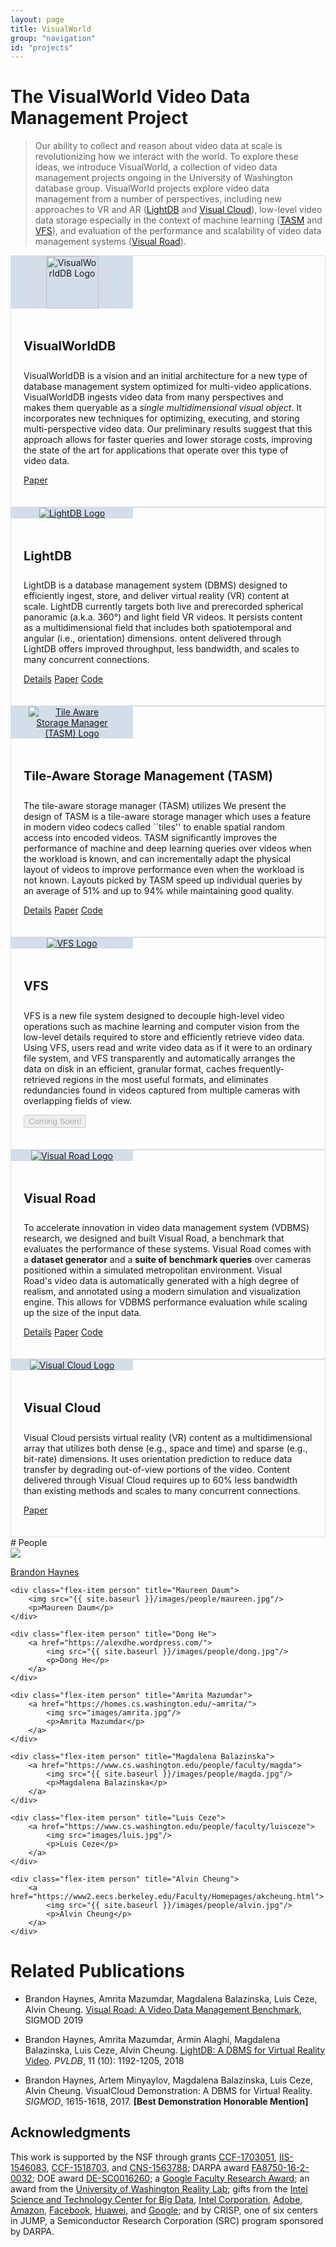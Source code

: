```yaml
---
layout: page
title: VisualWorld
group: "navigation"
id: "projects"
---
```


<link href="https://maxcdn.bootstrapcdn.com/bootstrap/3.3.6/css/bootstrap.min.css" rel="stylesheet">

# The VisualWorld Video Data Management Project

<blockquote>
Our ability to collect and reason about video data at
scale is revolutionizing how we interact with the world.
To explore these ideas, we introduce 
VisualWorld, a collection of video data management projects ongoing in the University of Washington database group.
VisualWorld projects explore video data management from a number of perspectives, including new approaches to VR and AR (<a href="#lightdb">LightDB</a> and <a href="#visualcloud">Visual Cloud</a>), low-level video data storage especially in the context of machine learning (<a href="#tasm">TASM</a> and <a href="#vfs">VFS</a>), and evaluation of the performance and scalability of video data management systems (<a href="#visualroad">Visual Road</a>).
</blockquote>

<style type="text/css">
	.media {
		border: 1px solid rgba(0,0,0,.125);
	}
	.media-left {
		background: rgb(211, 222, 234);
		vertical-align: middle;
		padding-left: 10px;
		padding-right: 10px;
		width: 175px;
		min-width: 175px;
		max-width: 175px;
		text-align: center;
	}

	.media-left img {
		max-width: 10em;
	}

	.media-body {
		padding: 20px;
	}

	.media-heading {
		font-size: 20px;
		font-weight: 750;
		line-height: 1.2;
	}
</style>

<a id="visualworlddb" />
<div class="media">
  <div class="media-left">
    <a href="#">
      <img src="../../images/projects/visualworlddb.png" class="card-img" alt="VisualWorldDB Logo" style="width: 6em" />
    </a>
  </div>
  <div class="media-body">
    <h4 class="media-heading">VisualWorldDB</h4>
	<p>
		VisualWorldDB is a vision
		and an initial architecture for a new type of database
		management system optimized for multi-video applications.
		VisualWorldDB ingests video data from many perspectives
		and makes them queryable as a <em>single multidimensional
		visual object</em>. It incorporates new techniques for optimizing,
		executing, and storing multi-perspective video data. Our
		preliminary results suggest that this approach allows for faster
		queries and lower storage costs, improving the state of the art
		for applications that operate over this type of video data.
	</p>
	<p>
		<a class="btn btn-success" href="/projects/visualworlddb/visualworld-crc.pdf" role="button">Paper</a>
	</p>
  </div>
</div>

<a id="lightdb" />
<div class="media">
  <div class="media-left">
    <a href="#">
      <img src="../../images/projects/lightdb.png" class="card-img" alt="LightDB Logo" />
    </a>
  </div>
  <div class="media-body">
    <h4 class="media-heading">LightDB</h4>
		<p>
			LightDB is a database management system (DBMS) designed to efficiently ingest, store, and deliver virtual reality (VR) content at scale. LightDB currently targets both live and prerecorded spherical panoramic (a.k.a. 360°) and light field VR videos. It persists content as a multidimensional field that includes both spatiotemporal and angular (i.e., orientation) dimensions. ontent delivered through LightDB offers improved throughput, less bandwidth, and scales to many concurrent connections.
		</p>
		<p>
			<a class="btn btn-primary" href="/projects/lightdb" role="button">Details</a>
			<a class="btn btn-success" href="/projects/lightdb/p1144-haynes.pdf" role="button">Paper</a>
			<a class="btn btn-success" href="https://github.com/uwdb/lightdb" role="button">Code</a>
		</p>
  </div>
</div>

<a id="tasm" />
<div class="media">
  <div class="media-left">
    <a href="#">
      <img src="../../images/projects/tasm.png" class="card-img" alt="Tile Aware Storage Manager (TASM) Logo" />
    </a>
  </div>
  <div class="media-body">
    <h4 class="media-heading">Tile-Aware Storage Management (TASM)</h4>
		<p>
			The tile-aware storage manager (TASM) utilizes  We present the design of TASM is a tile-aware storage
			manager which uses a feature in modern video
			codecs called ``tiles'' to enable spatial random access into encoded
			videos.  TASM significantly improves the performance of machine and deep learning queries
			over videos when the workload is known, and can
			incrementally adapt the physical layout of videos to improve
			performance even when the workload is not known. Layouts picked
			by TASM speed up individual queries by an average of 51% and up
			to 94% while maintaining good quality.
		</p>
		<p>
			<a class="btn btn-primary" href="#" role="button">Details</a>
			<a class="btn btn-success" href="#" role="button">Paper</a>
			<a class="btn btn-success" href="#" role="button">Code</a>
		</p>
  </div>
</div>

<a id="vfs" />
<div class="media">
  <div class="media-left">
    <a href="#">
      <img src="../../images/projects/vfs.png" class="card-img" alt="VFS Logo" />
    </a>
  </div>
  <div class="media-body">
    <h4 class="media-heading">VFS</h4>
	    <p>
			VFS is a new file system designed to
			decouple high-level video operations such as machine
			learning and computer vision from the low-level details
			required to store and efficiently retrieve video data. Using
			VFS, users read and write video data as if it were to
			an ordinary file system, and VFS transparently and
			automatically arranges the data on disk in an efficient,
			granular format, caches frequently-retrieved regions in
			the most useful formats, and eliminates redundancies
			found in videos captured from multiple cameras with
			overlapping fields of view.
		</p>
		<p>
			<button type="button" class="btn btn-primary" disabled="disabled">Coming Soon!</button>
		</p>
  </div>
</div>

<a id="visualroad" />
<div class="media">
  <div class="media-left">
    <a href="#">
      <img src="../../images/projects/visualroad.png" class="card-img" alt="Visual Road Logo" />
    </a>
  </div>
  <div class="media-body">
    <h4 class="media-heading">Visual Road</h4>
	    <p>
			To accelerate innovation in video data management system (VDBMS) research, we designed and built Visual Road, a benchmark that evaluates the
			performance of these systems. Visual Road comes with a
			<strong>dataset generator</strong> and a <strong>suite of benchmark queries</strong> over cameras positioned
			within a simulated metropolitan environment. Visual Road's
			video data is automatically generated with a high degree
			of realism, and annotated using a modern simulation and
			visualization engine. This allows for VDBMS performance
			evaluation while scaling up the size of the input data.
		</p>
		<p>
			<a class="btn btn-primary" href="/projects/visualroad" role="button">Details</a>
			<a class="btn btn-success" href="/projects/visualroad/p300-haynes.pdf" role="button">Paper</a>
			<a class="btn btn-success" href="https://github.com/uwdb/visualroad" role="button">Code</a>
		</p>
  </div>
</div>

<a id="visualcloud" />
<div class="media">
  <div class="media-left">
    <a href="#">
      <img src="../../images/projects/visualcloud.png" class="card-img" alt="Visual Cloud Logo" />
    </a>
  </div>
  <div class="media-body">
    <h4 class="media-heading">Visual Cloud</h4>
		<p>
			Visual Cloud persists virtual reality (VR) content
			as a multidimensional array that utilizes both dense (e.g., space and
			time) and sparse (e.g., bit-rate) dimensions. It uses orientation
			prediction to reduce data transfer by degrading out-of-view
			portions of the video. Content delivered through Visual Cloud requires
			up to 60% less bandwidth than existing methods and scales
			to many concurrent connections.
		</p>
		<p>
			<a class="btn btn-success" href="/projects/lightdb/haynes-sigmod17-demo.pdf" role="button">Paper</a>
		</p>
  </div>
</div>


<div id="people"></div>
# People

<div class="flex-container people image-container">
	<div class="flex-item person" title="Brandon Haynes">
		<a href="https://homes.cs.washington.edu/~bhaynes">
			<img src="{{ site.baseurl }}/images/people/brandonH.jpg"/>
			<p>Brandon Haynes</p>
		</a>
	</div>

	<div class="flex-item person" title="Maureen Daum">
		<img src="{{ site.baseurl }}/images/people/maureen.jpg"/>
		<p>Maureen Daum</p>
	</div>

	<div class="flex-item person" title="Dong He">
		<a href="https://alexdhe.wordpress.com/">
			<img src="{{ site.baseurl }}/images/people/dong.jpg"/>
			<p>Dong He</p>
		</a>
	</div>

	<div class="flex-item person" title="Amrita Mazumdar">
		<a href="https://homes.cs.washington.edu/~amrita/">
			<img src="images/amrita.jpg"/>
			<p>Amrita Mazumdar</p>
		</a>
	</div>

	<div class="flex-item person" title="Magdalena Balazinska">
		<a href="https://www.cs.washington.edu/people/faculty/magda">
			<img src="{{ site.baseurl }}/images/people/magda.jpg"/>
			<p>Magdalena Balazinska</p>
		</a>
	</div>

	<div class="flex-item person" title="Luis Ceze">
		<a href="https://www.cs.washington.edu/people/faculty/luisceze">
			<img src="images/luis.jpg"/>
			<p>Luis Ceze</p>
		</a>
	</div>

	<div class="flex-item person" title="Alvin Cheung">
		<a href="https://www2.eecs.berkeley.edu/Faculty/Homepages/akcheung.html">
			<img src="{{ site.baseurl }}/images/people/alvin.jpg"/>
			<p>Alvin Cheung</p>
		</a>
	</div>
</div>

# Related Publications

* Brandon Haynes, Amrita Mazumdar, Magdalena Balazinska, Luis Ceze, Alvin Cheung. [Visual Road: A Video Data Management Benchmark](https://db.cs.washington.edu/projects/visualroad), SIGMOD 2019

* Brandon Haynes, Amrita Mazumdar, Armin Alaghi, Magdalena Balazinska, Luis Ceze, Alvin Cheung. [LightDB: A DBMS for Virtual Reality Video](https://db.cs.washington.edu/projects/lightdb). _PVLDB_, 11 (10): 1192-1205, 2018

* Brandon Haynes, Artem Minyaylov, Magdalena Balazinska, Luis Ceze, Alvin Cheung.  VisualCloud Demonstration: A DBMS for Virtual Reality.  _SIGMOD_, 1615-1618, 2017. **[Best Demonstration Honorable Mention]**

## Acknowledgments

This work is supported by the NSF through grants 
[CCF-1703051](https://www.nsf.gov/awardsearch/showAward?AWD_ID=1703051), 
[IIS-1546083](https://www.nsf.gov/awardsearch/showAward?AWD_ID=1546083), 
[CCF-1518703](https://www.nsf.gov/awardsearch/showAward?AWD_ID=1518703), and 
[CNS-1563788](https://www.nsf.gov/awardsearch/showAward?AWD_ID=1563788); 
DARPA award [FA8750-16-2-0032](https://www.darpa.mil); 
DOE award [DE-SC0016260](https://science.energy.gov/grants); 
a [Google Faculty Research Award](https://docs.google.com/document/d/1IfCmWZ-ClmvmB4gzlApR4htAhYBjKliPGQxLpu6KmaU/edit); 
an award from the [University of Washington Reality Lab](https://realitylab.uw.edu); 
gifts from the [Intel Science and Technology Center for Big Data](http://istc-bigdata.org), 
[Intel Corporation](https://www.intel.com), 
[Adobe](http://www.adobe.com), 
[Amazon](https://www.amazon.com),
[Facebook](https://facebook.com), 
[Huawei](https://www.huawei.com), and 
[Google](https://google.com); and by 
CRISP, one of six centers in JUMP, a Semiconductor Research Corporation (SRC) program sponsored by DARPA.

&nbsp;
